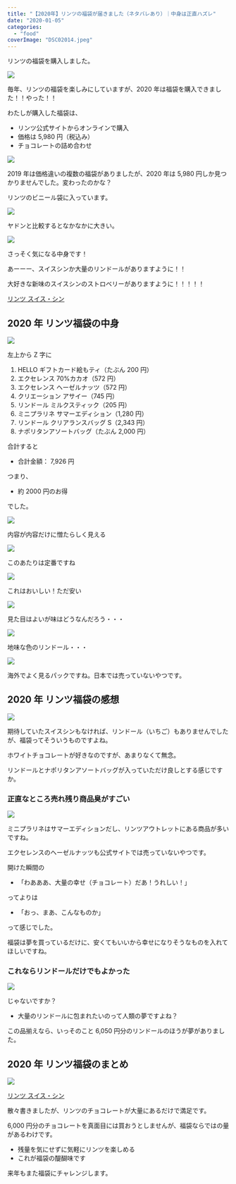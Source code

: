 ```yaml
---
title: "【2020年】リンツの福袋が届きました（ネタバレあり）｜中身は正直ハズレ"
date: "2020-01-05"
categories:
  - "food"
coverImage: "DSC02014.jpeg"
---
```


リンツの福袋を購入しました。

![](images/DSC02001.jpeg)

毎年、リンツの福袋を楽しみにしていますが、2020 年は福袋を購入できました！！やった！！

わたしが購入した福袋は、

- リンツ公式サイトからオンラインで購入
- 価格は 5,980 円（税込み）
- チョコレートの詰め合わせ

![](images/image-6.png)

2019 年は価格違いの複数の福袋がありましたが、2020 年は 5,980 円しか見つかりませんでした。変わったのかな？

リンツのビニール袋に入っています。

![](images/DSC02005.jpeg)

ヤドンと比較するとなかなかに大きい。

![](images/DSC02004.jpeg)

さっそく気になる中身です！

あーーー、スイスシンか大量のリンドールがありますように！！

大好きな新味のスイスシンのストロベリーがありますように！！！！！

[リンツ スイス・シン](https://amzn.to/3qrsmpU)

## 2020 年 リンツ福袋の中身

![](images/DSC02006.jpeg)

左上から Z 字に

1. HELLO ギフトカード絵もティ（たぶん 200 円）
2. エクセレンス 70%カカオ（572 円）
3. エクセレンス ヘーゼルナッツ（572 円）
4. クリエーション アサイー（745 円）
5. リンドール ミルクスティック（205 円）
6. ミニプラリネ サマーエディション（1,280 円）
7. リンドール クリアランスバッグ S（2,343 円）
8. ナポリタンアソートバッグ（たぶん 2,000 円）

合計すると

- 合計金額： 7,926 円

つまり、

- 約 2000 円のお得

でした。

![](images/DSC02011.jpeg)

内容が内容だけに憎たらしく見える

![](images/DSC02013.jpeg)

このあたりは定番ですね

![](images/DSC02012.jpeg)

これはおいしい！ただ安い

![](images/DSC02010.jpeg)

見た目はよいが味はどうなんだろう・・・

![](images/DSC02009.jpeg)

地味な色のリンドール・・・

![](images/DSC02008.jpeg)

海外でよく見るパックですね。日本では売っていないやつです。

## 2020 年 リンツ福袋の感想

![](images/DSC02007.jpeg)

期待していたスイスシンもなければ、リンドール（いちご）もありませんでしたが、福袋ってそういうものですよね。

ホワイトチョコレートが好きなのですが、あまりなくて無念。

リンドールとナポリタンアソートバッグが入っていただけ良しとする感じですか。

### 正直なところ売れ残り商品臭がすごい

![](images/DSC02015.jpeg)

ミニプラリネはサマーエディションだし、リンツアウトレットにある商品が多いですね。

エクセレンスのヘーゼルナッツも公式サイトでは売っていないやつです。

開けた瞬間の

- 「わあああ、大量の幸せ（チョコレート）だあ！うれしい！」

ってよりは

- 「おっ、まあ、こんなものか」

って感じでした。

福袋は夢を買っているだけに、安くてもいいから幸せになりそうなものを入れてほしいですね。

### これならリンドールだけでもよかった

![](images/DSC02009.jpeg)

じゃないですか？

- 大量のリンドールに包まれたいのって人類の夢ですよね？

この品揃えなら、いっそのこと 6,050 円分のリンドールのほうが夢がありました。

## 2020 年 リンツ福袋のまとめ

![](images/DSC02011.jpeg)

[リンツ スイス・シン](https://amzn.to/3qrsmpU)

散々書きましたが、リンツのチョコレートが大量にあるだけで満足です。

6,000 円分のチョコレートを真面目には買おうとしませんが、福袋ならではの量があるわけです。

- 残量を気にせずに気軽にリンツを楽しめる
- これが福袋の醍醐味です

来年もまた福袋にチャレンジします。
